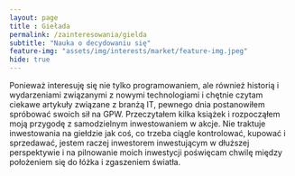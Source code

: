 ```yaml
--- 
layout: page 
title : Giełada 
permalink: /zainteresowania/gielda
subtitle: "Nauka o decydowaniu się" 
feature-img: "assets/img/interests/market/feature-img.jpeg"
hide: true
---
```


Ponieważ interesuję się nie tylko programowaniem, ale również historią i wydarzeniami związanymi z nowymi technologiami i chętnie czytam ciekawe artykuły związane z branżą IT, pewnego dnia postanowiłem spróbować swoich sił na GPW. Przeczytałem kilka książek i rozpocząłem moją przygodę z samodzielnym inwestowaniem w akcje. Nie traktuje inwestowania na giełdzie jak coś, co trzeba ciągle kontrolować, kupować i sprzedawać, jestem raczej inwestorem inwestującym w dłuższej perspektywie i na pilnowanie moich inwestycji poświęcam chwilę między położeniem się do łóżka i zgaszeniem światła.